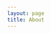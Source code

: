 ```yaml
---
layout: page
title: About
---
```


<div id="is"></div>
<script type="text/javascript">
  const queryString = window.location.search;
  const urlParams = new URLSearchParams(queryString);
  const yo = urlParams.get('pw');
  
  if (yo.length == 32) {
    document.getElementById("is").innerHTML += "<pre><code>"+yo+"</pre></code>";
  } else if (yo == null) {
    window.location.href = "/";
  } else {
    alert("Mau ngapain nyet?");
    window.location.href = "/";
  }
</script>
